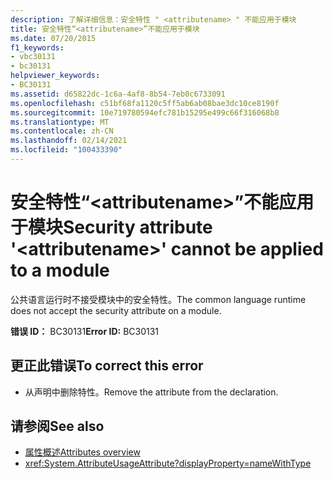 ```yaml
---
description: 了解详细信息：安全特性 " <attributename> " 不能应用于模块
title: 安全特性“<attributename>”不能应用于模块
ms.date: 07/20/2015
f1_keywords:
- vbc30131
- bc30131
helpviewer_keywords:
- BC30131
ms.assetid: d65822dc-1c6a-4af8-8b54-7eb0c6733091
ms.openlocfilehash: c51bf68fa1120c5ff5ab6ab08bae3dc10ce8190f
ms.sourcegitcommit: 10e719780594efc781b15295e499c66f316068b8
ms.translationtype: MT
ms.contentlocale: zh-CN
ms.lasthandoff: 02/14/2021
ms.locfileid: "100433390"
---
```

# <a name="security-attribute-attributename-cannot-be-applied-to-a-module"></a><span data-ttu-id="2b7d2-103">安全特性“\<attributename>”不能应用于模块</span><span class="sxs-lookup"><span data-stu-id="2b7d2-103">Security attribute '\<attributename>' cannot be applied to a module</span></span>

<span data-ttu-id="2b7d2-104">公共语言运行时不接受模块中的安全特性。</span><span class="sxs-lookup"><span data-stu-id="2b7d2-104">The common language runtime does not accept the security attribute on a module.</span></span>

<span data-ttu-id="2b7d2-105">**错误 ID：** BC30131</span><span class="sxs-lookup"><span data-stu-id="2b7d2-105">**Error ID:** BC30131</span></span>

## <a name="to-correct-this-error"></a><span data-ttu-id="2b7d2-106">更正此错误</span><span class="sxs-lookup"><span data-stu-id="2b7d2-106">To correct this error</span></span>

- <span data-ttu-id="2b7d2-107">从声明中删除特性。</span><span class="sxs-lookup"><span data-stu-id="2b7d2-107">Remove the attribute from the declaration.</span></span>

## <a name="see-also"></a><span data-ttu-id="2b7d2-108">请参阅</span><span class="sxs-lookup"><span data-stu-id="2b7d2-108">See also</span></span>

- [<span data-ttu-id="2b7d2-109">属性概述</span><span class="sxs-lookup"><span data-stu-id="2b7d2-109">Attributes overview</span></span>](../programming-guide/concepts/attributes/index.md)
- <xref:System.AttributeUsageAttribute?displayProperty=nameWithType>
